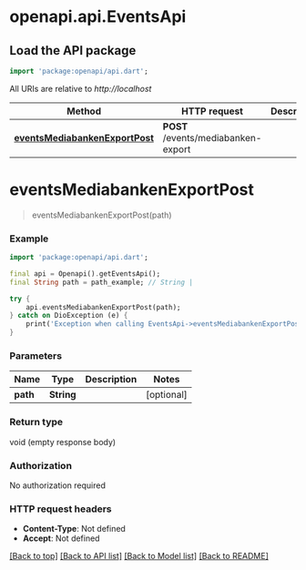# openapi.api.EventsApi

## Load the API package
```dart
import 'package:openapi/api.dart';
```

All URIs are relative to *http://localhost*

Method | HTTP request | Description
------------- | ------------- | -------------
[**eventsMediabankenExportPost**](EventsApi.md#eventsmediabankenexportpost) | **POST** /events/mediabanken-export | 


# **eventsMediabankenExportPost**
> eventsMediabankenExportPost(path)



### Example
```dart
import 'package:openapi/api.dart';

final api = Openapi().getEventsApi();
final String path = path_example; // String | 

try {
    api.eventsMediabankenExportPost(path);
} catch on DioException (e) {
    print('Exception when calling EventsApi->eventsMediabankenExportPost: $e\n');
}
```

### Parameters

Name | Type | Description  | Notes
------------- | ------------- | ------------- | -------------
 **path** | **String**|  | [optional] 

### Return type

void (empty response body)

### Authorization

No authorization required

### HTTP request headers

 - **Content-Type**: Not defined
 - **Accept**: Not defined

[[Back to top]](#) [[Back to API list]](../README.md#documentation-for-api-endpoints) [[Back to Model list]](../README.md#documentation-for-models) [[Back to README]](../README.md)

